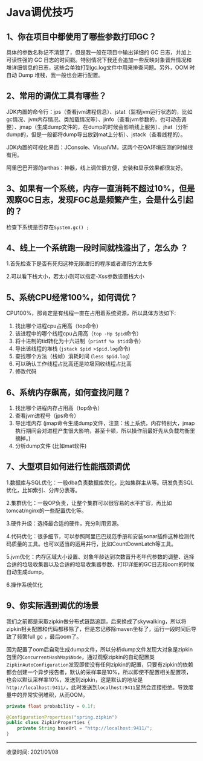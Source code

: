 # Java调优技巧

## 1、你在项目中都使用了哪些参数打印GC？

具体的参数名称记不清楚了，但是我一般在项目中输出详细的 GC 日志，并加上可读性强的 GC 日志的时间戳。特别情况下我还会追加一些反映对象晋升情况和堆详细信息的日志，这些会单独打到gc.log文件中用来排查问题。另外，OOM 时自动 Dump 堆栈，我一般也会进行配置。

## 2、常用的调优工具有哪些？

JDK内置的命令行：jps（查看jvm进程信息）、jstat（监视jvm运行状态的，比如gc情况、jvm内存情况、类加载情况等）、jinfo（查看jvm参数的，也可动态调整）、jmap（生成dump文件的，在dump的时候会影响线上服务）、jhat（分析dump的，但是一般都将dump导出放到mat上分析）、jstack（查看线程的）。

JDK内置的可视化界面：JConsole、VisualVM，这两个在QA环境压测的时候很有用。

阿里巴巴开源的arthas：神器，线上调优很方便，安装和显示效果都很友好。

## 3、如果有一个系统，内存一直消耗不超过10%，但是观察GC日志，发现FGC总是频繁产生，会是什么引起的？

检查下系统是否存在`System.gc() ;`

## 4、线上一个系统跑一段时间就栈溢出了，怎么办 ？

1.首先检查下是否有死归这种无限递归的程序或者递归方法太多

2.可以看下栈大小，若太小则可以指定-Xss参数设置栈大小

## 5、系统CPU经常100%，如何调优？

CPU100%，那肯定是有线程一直在占用着系统资源，所以具体方法如下:

1. 找出哪个进程cpu占用高（top命令）
2. 该进程中的哪个线程cpu占用高（`top -Hp $pid`命令）
3. 将十进制的tid转化为十六进制（`printf %x $tid`命令）
4. 导出该线程的堆栈 (`jstack $pid >$pid.log`命令)
5. 查找哪个方法（栈帧）消耗时间 (`less $pid.log`)
6. 可以确认工作线程占比高还是垃圾回收线程占比高
7. 修改代码

## 6、系统内存飙高，如何查找问题？

1. 找出哪个进程内存占用高（top命令）
2. 查看jvm进程号（jps命令）
3. 导出堆内存 (jmap命令生成dump文件，注意：线上系统，内存特别大，jmap执行期间会对进程产生很大影响，甚至卡顿，所以操作前最好先从负载均衡里摘掉。)
4. 分析dump文件 (比如mat软件)

## 7、大型项目如何进行性能瓶颈调优

1.数据库与SQL优化：一般dba负责数据库优化，比如集群主从等。研发负责SQL优化，比如索引、分库分表等。

2.集群优化：一般OP负责，让整个集群可以很容易的水平扩容，再比如tomcat/nginx的一些配置优化等。

3.硬件升级：选择最合适的硬件，充分利用资源。

4.代码优化：很多细节，可以参照阿里巴巴规范手册和安装sonar插件这种检测代码质量的工具。也可以适当的运用并行，比如CountDownLatch等工具。

5.jvm优化：内存区域大小设置、对象年龄达到次数晋升老年代参数的调整、选择合适的垃圾收集器以及合适的垃圾收集器参数、打印详细的GC日志和oom的时候自动生成dump。

6.操作系统优化

## 9、你实际遇到调优的场景

我们之前都是采取zipkin做分布式链路追踪，后来换成了skywalking，所以将zipkin相关配置和代码都移除了，但是忘记移除maven坐标了，运行一段时间后导致了频繁full gc ，最后oom了。 

因为配置了oom后自动生成dump文件，所以分析dump文件发现大对象是zipkin包里的`ConcurrentHashMap$Node`，通过观察zipkin的自动配置类`ZipkinAutoConfiguration`发现即使没有任何zipkin的配置，只要有zipkin的依赖都会创建一个异步报告者，默认的采样率是10%，所以即使不配置相关配置项，也会以默认采样率10%，发送到zipkin，这是默认的地址是`http://localhost:9411/`，此时发送到`localhost:9411`显然会连接拒绝。导致度量中的异常实例堆积，从而OOM。

```java
private float probability = 0.1f;

@ConfigurationProperties("spring.zipkin")
public class ZipkinProperties {
    private String baseUrl = "http://localhost:9411/";
}
```

---
收录时间: 2021/01/08

<Vssue :title="$title" />